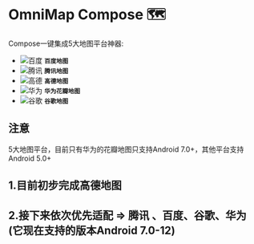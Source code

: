 OmniMap Compose 🗺
===============

Compose一键集成5大地图平台神器:
- ![百度](https://via.placeholder.com/15/4e6ef2/4e6ef2.png) **`百度地图`**
- ![腾讯](https://via.placeholder.com/15/E69B19/E69B19.png) **`腾讯地图`**
- ![高德](https://via.placeholder.com/15/f03c15/f03c15.png) **`高德地图`**
- ![华为](https://via.placeholder.com/15/1589F0/1589F0.png) **`华为花瓣地图`**
- ![谷歌](https://via.placeholder.com/15/1589F0/1589F0.png) **`谷歌地图`**

## 注意
5大地图平台，目前只有华为的花瓣地图只支持Android 7.0+，其他平台支持Android 5.0+

## 1.目前初步完成高德地图
## 2.接下来依次优先适配 => 腾讯 、百度、谷歌、华为(它现在支持的版本Android 7.0-12)

